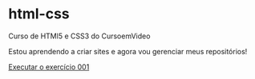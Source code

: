 # html-css
 Curso de HTMl5 e CSS3 do CursoemVideo

Estou aprendendo a criar sites e agora vou gerenciar meus repositórios!

<a href="https://karolynemirella.github.io/html-css/exercícios/ex001/index.html">Executar o exercício 001</a>